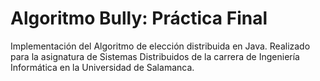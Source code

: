 # Algoritmo Bully: Práctica Final
Implementación del Algoritmo de elección distribuida en Java. Realizado para la asignatura de Sistemas Distribuidos de la carrera de Ingeniería Informática en la Universidad de Salamanca.
